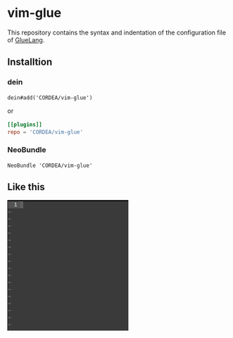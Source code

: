 # vim-glue

This repository contains the syntax and indentation of the configuration file of [GlueLang](https://github.com/ryuichiueda/GlueLang/).

## Installtion

### dein

```vim
dein#add('CORDEA/vim-glue')
```

or

```toml
[[plugins]]
repo = 'CORDEA/vim-glue'
```

### NeoBundle

```vim
NeoBundle 'CORDEA/vim-glue'
```

## Like this

![vim\_capture](./vim-glue.gif)
